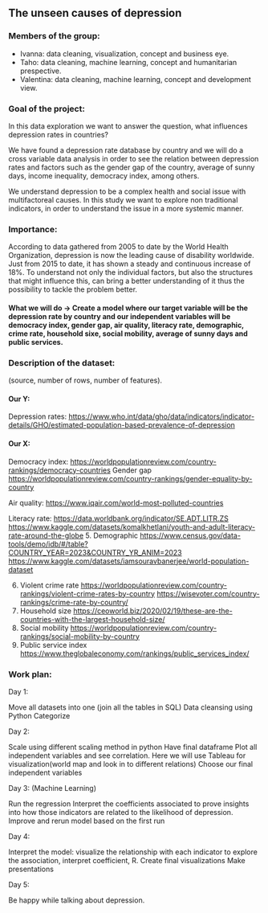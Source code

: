 ## The unseen causes of depression

### Members of the group: 
- Ivanna: data cleaning, visualization, concept and business eye. 
- Taho: data cleaning, machine learning, concept and humanitarian prespective. 
- Valentina: data cleaning, machine learning, concept and development view. 

### Goal of the project: 

In this data exploration we want to answer the question, what influences depression rates in countries? 

We have found a depression rate database by country and we will do a cross variable data analysis in order to see the relation between depression rates and factors such as the gender gap of the country, average of sunny days, income inequality, democracy index, among others. 

We understand depression to be a complex health and social issue with multifactoreal causes. In this study we want to explore non traditional indicators, in order to understand the issue in a more systemic manner. 

### Importance:

According to data gathered from 2005 to date by the World Health Organization, depression is now the leading cause of disability worldwide. Just from 2015 to date, it has shown a steady and continuous increase of 18%. To understand not only the individual factors, but also the structures that might influence this, can bring a better understanding of it thus the possibility to tackle the problem better. 

#### What we will do →  Create a model where our target variable will be the depression rate by country and our independent variables will be democracy index, gender gap, air quality, literacy rate, demographic, crime rate, household sixe, social mobility, average of sunny days and public services. 


### Description of the dataset: 
(source, number of rows, number of features). 
#### Our Y:
Depression rates: 
https://www.who.int/data/gho/data/indicators/indicator-details/GHO/estimated-population-based-prevalence-of-depression

#### Our X: 
Democracy index: 
https://worldpopulationreview.com/country-rankings/democracy-countries
Gender gap
	https://worldpopulationreview.com/country-rankings/gender-equality-by-country

Air quality: https://www.iqair.com/world-most-polluted-countries 

Literacy rate: https://data.worldbank.org/indicator/SE.ADT.LITR.ZS
https://www.kaggle.com/datasets/komalkhetlani/youth-and-adult-literacy-rate-around-the-globe 
5. Demographic
https://www.census.gov/data-tools/demo/idb/#/table?COUNTRY_YEAR=2023&COUNTRY_YR_ANIM=2023 
https://www.kaggle.com/datasets/iamsouravbanerjee/world-population-dataset

6. Violent crime rate
https://worldpopulationreview.com/country-rankings/violent-crime-rates-by-country
https://wisevoter.com/country-rankings/crime-rate-by-country/
7. Household size
https://ceoworld.biz/2020/02/19/these-are-the-countries-with-the-largest-household-size/
8. Social mobility 
https://worldpopulationreview.com/country-rankings/social-mobility-by-country
9. Public service index
https://www.theglobaleconomy.com/rankings/public_services_index/


### Work plan: 


Day 1: 

Move all datasets into one  (join all the tables in SQL)
Data cleansing using Python 
Categorize 

Day 2: 

Scale using different scaling method in python 
Have final dataframe 
Plot all independent variables and see correlation. Here we will use Tableau for visualization(world map and look in to different relations)
Choose our final independent variables 

Day 3: (Machine Learning)

Run the regression 
Interpret the coefficients associated to prove insights into how those indicators are related to the likelihood of depression. 
Improve and rerun model based on the first run 

Day 4: 

Interpret the model: visualize the relationship with each indicator to explore the association, interpret coefficient, R. 
Create final visualizations
Make presentations


Day 5: 

Be happy while talking about depression. 

